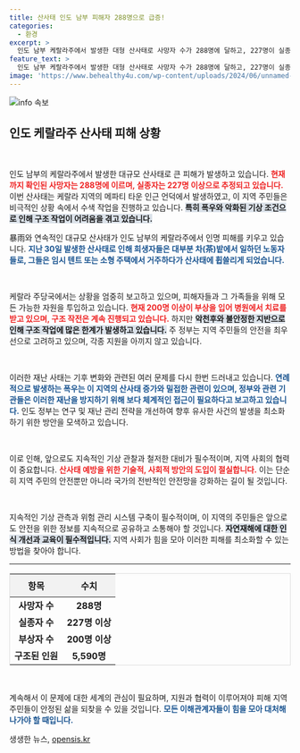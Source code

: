 ```yaml
---
title: 산사태 인도 남부 피해자 288명으로 급증!
categories:
  - 환경
excerpt: >
  인도 남부 케랄라주에서 발생한 대형 산사태로 사망자 수가 288명에 달하고, 227명이 실종된 가운데 구조 작업이 어려움을 겪고 있습니다. 폭우로 인한 피해 규모는 더욱 커질 것으로 우려됩니다.
feature_text: >
  인도 남부 케랄라주에서 발생한 대형 산사태로 사망자 수가 288명에 달하고, 227명이 실종된 가운데 구조 작업이 어려움을 겪고 있습니다. 폭우로 인한 피해 규모는 더욱 커질 것으로 우려됩니다.
image: 'https://www.behealthy4u.com/wp-content/uploads/2024/06/unnamed-file.png'
---
```


<p><img src="https://www.behealthy4u.com/wp-content/uploads/2024/06/unnamed-file.png" alt="info 속보" /></p>

<h2 data-ke-size="size26">인도 케랄라주 산사태 피해 상황</h2>

<p data-ke-size="size16">&nbsp;</p>

<p>인도 남부의 케랄라주에서 발생한 대규모 산사태로 큰 피해가 발생하고 있습니다. <b><span style="color: #ee2323;">현재까지 확인된 사망자는 288명에 이르며, 실종자는 227명 이상으로 추정되고 있습니다.</span></b> 이번 산사태는 케랄라 지역의 메파티 타운 인근 언덕에서 발생하였고, 이 지역 주민들은 비극적인 상황 속에서 수색 작업을 진행하고 있습니다. <b><span style="background-color: #21538527;">특히 폭우와 악화된 기상 조건으로 인해 구조 작업이 어려움을 겪고 있습니다.</span></b> </p>

<p>暴雨와 연속적인 대규모 산사태가 인도 남부의 케랄라주에서 인명 피해를 키우고 있습니다. <b><span style="color: #1a5490;">지난 30일 발생한 산사태로 인해 희생자들은 대부분 차(茶)밭에서 일하던 노동자들로, 그들은 임시 텐트 또는 소형 주택에서 거주하다가 산사태에 휩쓸리게 되었습니다.</span></b> </p>

<p data-ke-size="size16">&nbsp;</p>

<p>케랄라 주당국에서는 상황을 엄중히 보고하고 있으며, 피해자들과 그 가족들을 위해 모든 가능한 자원을 투입하고 있습니다. <b><span style="color: #ee2323;">현재 200명 이상이 부상을 입어 병원에서 치료를 받고 있으며, 구조 작전은 계속 진행되고 있습니다.</span></b> 하지만 <b><span style="background-color: #21538527;">악천후와 불안정한 지반으로 인해 구조 작업에 많은 한계가 발생하고 있습니다.</span></b> 주 정부는 지역 주민들의 안전을 최우선으로 고려하고 있으며, 각종 지원을 아끼지 않고 있습니다. </p>

<p data-ke-size="size16">&nbsp;</p>

<p>이러한 재난 사태는 기후 변화와 관련된 여러 문제를 다시 한번 드러내고 있습니다. <b><span style="color: #1a5490;">연례적으로 발생하는 폭우는 이 지역의 산사태 증가와 밀접한 관련이 있으며, 정부와 관련 기관들은 이러한 재난을 방지하기 위해 보다 체계적인 접근이 필요하다고 보고하고 있습니다.</span></b> 인도 정부는 연구 및 재난 관리 전략을 개선하여 향후 유사한 사건의 발생을 최소화하기 위한 방안을 모색하고 있습니다. </p>

<p data-ke-size="size16">&nbsp;</p>

<p>이로 인해, 앞으로도 지속적인 기상 관찰과 철저한 대비가 필수적이며, 지역 사회의 협력이 중요합니다. <b><span style="color: #ee2323;">산사태 예방을 위한 기술적, 사회적 방안의 도입이 절실합니다.</span></b> 이는 단순히 지역 주민의 안전뿐만 아니라 국가의 전반적인 안전망을 강화하는 길이 될 것입니다. </p>

<p data-ke-size="size16">&nbsp;</p>

<p>지속적인 기상 관측과 위험 관리 시스템 구축이 필수적이며, 이 지역의 주민들은 앞으로도 안전을 위한 정보를 지속적으로 공유하고 소통해야 할 것입니다. <b><span style="background-color: #21538527;">자연재해에 대한 인식 개선과 교육이 필수적입니다.</span></b> 지역 사회가 힘을 모아 이러한 피해를 최소화할 수 있는 방법을 찾아야 합니다. </p>

<hr />

<table style="width: 100%; border-collapse: collapse; border: 1px solid #ddd;">
    <thead>
        <tr style="background-color: #f2f2f2;">
            <th style="text-align: center; padding: 8px;">항목</th>
            <th style="text-align: center; padding: 8px;">수치</th>
        </tr>
    </thead>
    <tbody>
        <tr>
            <td style="text-align: center; height: 17px;"><b>사망자 수</b></td>
            <td style="text-align: center; height: 17px;"><b>288명</b></td>
        </tr>
        <tr>
            <td style="text-align: center; height: 17px;"><b>실종자 수</b></td>
            <td style="text-align: center; height: 17px;"><b>227명 이상</b></td>
        </tr>
        <tr>
            <td style="text-align: center; height: 17px;"><b>부상자 수</b></td>
            <td style="text-align: center; height: 17px;"><b>200명 이상</b></td>
        </tr>
        <tr>
            <td style="text-align: center; height: 17px;"><b>구조된 인원</b></td>
            <td style="text-align: center; height: 17px;"><b>5,590명</b></td>
        </tr>
    </tbody>
</table>

<p data-ke-size="size16">&nbsp;</p>

<p>계속해서 이 문제에 대한 세계의 관심이 필요하며, 지원과 협력이 이루어져야 피해 지역 주민들이 안정된 삶을 되찾을 수 있을 것입니다. <b><span style="color: #1a5490;">모든 이해관계자들이 힘을 모아 대처해 나가야 할 때입니다.</span></b></p>
생생한 뉴스, <a href="https://opensis.kr" rel="dofollow">opensis.kr</a>


